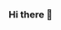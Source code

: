 ### Hi there 👋

<!--
**Freddy-ricky/freddy-ricky** is a ✨ _special_ ✨ repository because its `README.md` (this file) appears on your GitHub profile.

Here are some ideas to get you started:

- 🔭 Thats my profile
- 
